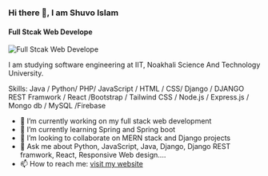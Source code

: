 ### Hi there 👋, I am Shuvo Islam
#### Full Stcak Web Develope
![Full Stcak Web Develope](https://avatars.githubusercontent.com/u/46838274?v=4)

I am studying software engineering at IIT, Noakhali Science And Technology University. 

Skills: Java / Python/ PHP/ JavaScript / HTML / CSS/ Django / DJANGO REST Framwork / React /Bootstrap / Tailwind CSS / Node.js / Express.js / Mongo db / MySQL /Firebase

- 🔭 I’m currently working on my full stack web development
 - 🌱 I’m currently learning Spring and Spring boot
 - 👯 I’m looking to collaborate on MERN stack and Django projects
  - 💬 Ask me about Python, JavaScript, Java, Django, Django REST framwork, React, Responsive Web design....  
  - 📫 How to reach me: [visit my website](https://www.suvoislam123.com)





